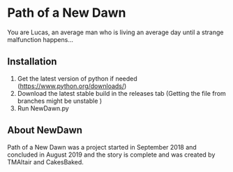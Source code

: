 # Path of a New Dawn
You are Lucas, an average man who is living an average day until a strange malfunction happens...

## Installation
1) Get the latest version of python if needed (https://www.python.org/downloads/)
2) Download the latest stable build in the releases tab (Getting the file from branches might be unstable )
3) Run NewDawn.py

## About NewDawn

Path of a New Dawn was a project started in September 2018 and concluded in August 2019 and the story is complete and was created by TMAltair and CakesBaked.
